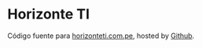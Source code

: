 # Horizonte TI

Código fuente para <a href="http://horizonteti.com.pe">horizonteti.com.pe</a>, hosted by <a href="http://github.com">Github</a>.
